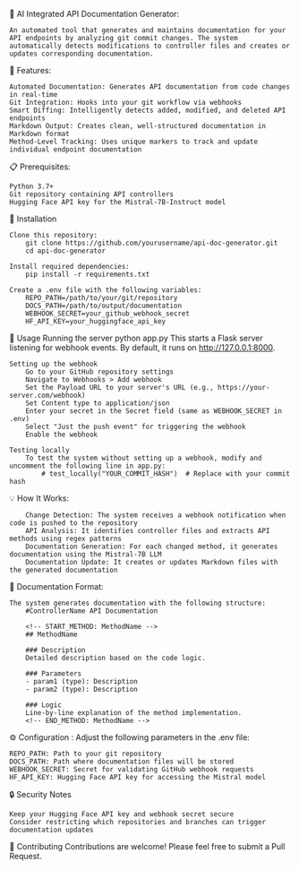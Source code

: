 🚀 AI Integrated API Documentation Generator:

    An automated tool that generates and maintains documentation for your API endpoints by analyzing git commit changes. The system automatically detects modifications to controller files and creates or updates corresponding documentation.



🌟 Features:

    Automated Documentation: Generates API documentation from code changes in real-time
    Git Integration: Hooks into your git workflow via webhooks
    Smart Diffing: Intelligently detects added, modified, and deleted API endpoints
    Markdown Output: Creates clean, well-structured documentation in Markdown format
    Method-Level Tracking: Uses unique markers to track and update individual endpoint documentation



📋 Prerequisites:

    Python 3.7+
    Git repository containing API controllers
    Hugging Face API key for the Mistral-7B-Instruct model



🔧 Installation

    Clone this repository:
        git clone https://github.com/yourusername/api-doc-generator.git
        cd api-doc-generator
    
    Install required dependencies:
        pip install -r requirements.txt
    
    Create a .env file with the following variables:
        REPO_PATH=/path/to/your/git/repository
        DOCS_PATH=/path/to/output/documentation
        WEBHOOK_SECRET=your_github_webhook_secret
        HF_API_KEY=your_huggingface_api_key


🚀 Usage
    Running the server
        python app.py
        This starts a Flask server listening for webhook events. By default, it runs on http://127.0.0.1:8000.
    
    Setting up the webhook
        Go to your GitHub repository settings
        Navigate to Webhooks > Add webhook
        Set the Payload URL to your server's URL (e.g., https://your-server.com/webhook)
        Set Content type to application/json
        Enter your secret in the Secret field (same as WEBHOOK_SECRET in .env)
        Select "Just the push event" for triggering the webhook
        Enable the webhook
    
    Testing locally
        To test the system without setting up a webhook, modify and uncomment the following line in app.py:
            # test_locally("YOUR_COMMIT_HASH")  # Replace with your commit hash


💡 How It Works:

        Change Detection: The system receives a webhook notification when code is pushed to the repository
        API Analysis: It identifies controller files and extracts API methods using regex patterns
        Documentation Generation: For each changed method, it generates documentation using the Mistral-7B LLM
        Documentation Update: It creates or updates Markdown files with the generated documentation


📝 Documentation Format:

    The system generates documentation with the following structure:
        #ControllerName API Documentation
    
        <!-- START_METHOD: MethodName -->
        ## MethodName
    
        ### Description
        Detailed description based on the code logic.
    
        ### Parameters
        - param1 (type): Description
        - param2 (type): Description
    
        ### Logic
        Line-by-line explanation of the method implementation.
        <!-- END_METHOD: MethodName -->


⚙️ Configuration :
Adjust the following parameters in the .env file:

    REPO_PATH: Path to your git repository
    DOCS_PATH: Path where documentation files will be stored
    WEBHOOK_SECRET: Secret for validating GitHub webhook requests
    HF_API_KEY: Hugging Face API key for accessing the Mistral model


🔒 Security Notes

    Keep your Hugging Face API key and webhook secret secure
    Consider restricting which repositories and branches can trigger documentation updates


🤝 Contributing
    Contributions are welcome! Please feel free to submit a Pull Request.
